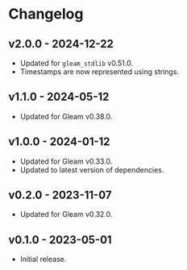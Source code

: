 # Changelog

## v2.0.0 - 2024-12-22

- Updated for `gleam_stdlib` v0.51.0.
- Timestamps are now represented using strings.

## v1.1.0 - 2024-05-12

- Updated for Gleam v0.38.0.

## v1.0.0 - 2024-01-12

- Updated for Gleam v0.33.0.
- Updated to latest version of dependencies.

## v0.2.0 - 2023-11-07

- Updated for Gleam v0.32.0.

## v0.1.0 - 2023-05-01

- Initial release.
